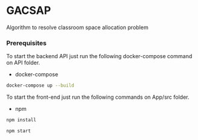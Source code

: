 # GACSAP
Algorithm to resolve classroom space allocation  problem

### Prerequisites

To start the backend API just run the following docker-compose command on API folder.
* docker-compose
```sh
docker-compose up --build
```

To start the front-end just run the following commands on App/src folder.
* npm
```sh
npm install

npm start
```
